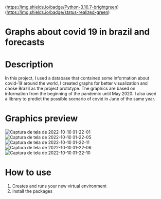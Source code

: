 (https://img.shields.io/badge/Python-3.10.7-brightgreen)
(https://img.shields.io/badge/status-realized-green)

# Graphs about covid 19 in brazil and forecasts

# Description

In this project, I used a database that contained some information about covid-19 around the world, I created graphs for better visualization and chose Brazil as the project prototype. The graphics are based on information from the beginning of the pandemic until May 2020. I also used a library to predict the possible scenario of covid in June of the same year.

# Graphics preview

![Captura de tela de 2022-10-10 01-22-01](https://user-images.githubusercontent.com/104790789/194799131-a3c95cba-efcc-4eef-b3e2-3cc0676f8e63.png)
![Captura de tela de 2022-10-10 01-22-05](https://user-images.githubusercontent.com/104790789/194799133-02734674-8506-424b-a757-13c53dd7d066.png)
![Captura de tela de 2022-10-10 01-22-11](https://user-images.githubusercontent.com/104790789/194799135-f5c3254b-77ff-424c-961b-56bbd88bd8b8.png)
![Captura de tela de 2022-10-10 01-22-06](https://user-images.githubusercontent.com/104790789/194799136-9498e3fb-9f6d-4479-bf1f-8427cefaf329.png)
![Captura de tela de 2022-10-10 01-22-10](https://user-images.githubusercontent.com/104790789/194799138-81870e17-a11d-4fc4-8c08-568214f2f134.png)

# How to use

1. Creates and runs your new virtual environment
2. Install the packages
    
    
